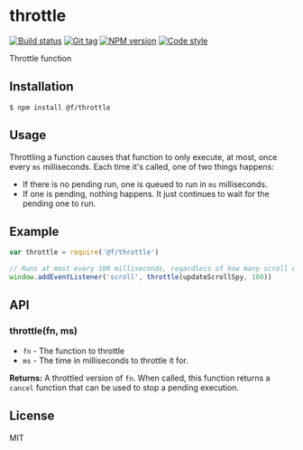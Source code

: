 
# throttle

[![Build status][travis-image]][travis-url]
[![Git tag][git-image]][git-url]
[![NPM version][npm-image]][npm-url]
[![Code style][standard-image]][standard-url]

Throttle function

## Installation

    $ npm install @f/throttle

## Usage

Throttling a function causes that function to only execute, at most, once every `ms` milliseconds. Each time it's called, one of two things happens:

  * If there is no pending run, one is queued to run in `ms` milliseconds.
  * If one is pending, nothing happens. It just continues to wait for the pending one to run.

## Example

```js
var throttle = require('@f/throttle')

// Runs at most every 100 milliseconds, regardless of how many scroll events happen
window.addEventListener('scroll', throttle(updateScrollSpy, 100))
```

## API

### throttle(fn, ms)

- `fn` - The function to throttle
- `ms` - The time in milliseconds to throttle it for.

**Returns:** A throttled version of `fn`. When called, this function returns a `cancel` function that can be used to stop a pending execution.

## License

MIT

[travis-image]: https://img.shields.io/travis/micro-js/throttle.svg?style=flat-square
[travis-url]: https://travis-ci.org/micro-js/throttle
[git-image]: https://img.shields.io/github/tag/micro-js/throttle.svg?style=flat-square
[git-url]: https://github.com/micro-js/throttle
[standard-image]: https://img.shields.io/badge/code%20style-standard-brightgreen.svg?style=flat-square
[standard-url]: https://github.com/feross/standard
[npm-image]: https://img.shields.io/npm/v/@f/throttle.svg?style=flat-square
[npm-url]: https://npmjs.org/package/@f/throttle
